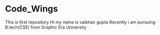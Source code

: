 # Code_Wings

This is first repository
Hi my name is vaibhav gupta
Recently i am pursuing B.tech(CSE) from Graphic Era University .
